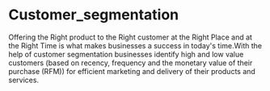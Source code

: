 # Customer_segmentation
Offering the Right product to the Right customer at the Right Place and at the Right Time is what makes businesses a success in today's time.With the help of customer segmentation businesses identify high and low value customers (based on recency, frequency and the monetary value of their purchase (RFM)) for efficient marketing and delivery of their products and services. 
